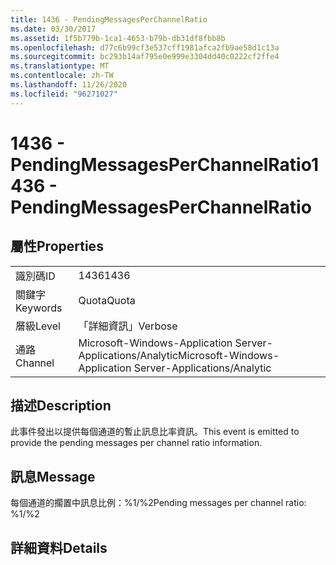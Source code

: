 ```yaml
---
title: 1436 - PendingMessagesPerChannelRatio
ms.date: 03/30/2017
ms.assetid: 1f5b779b-1ca1-4653-b79b-db31df8fbb8b
ms.openlocfilehash: d77c6b99cf3e537cff1981afca2fb9ae58d1c13a
ms.sourcegitcommit: bc293b14af795e0e999e3304dd40c0222cf2ffe4
ms.translationtype: MT
ms.contentlocale: zh-TW
ms.lasthandoff: 11/26/2020
ms.locfileid: "96271027"
---
```

# <a name="1436---pendingmessagesperchannelratio"></a><span data-ttu-id="ec79a-102">1436 - PendingMessagesPerChannelRatio</span><span class="sxs-lookup"><span data-stu-id="ec79a-102">1436 - PendingMessagesPerChannelRatio</span></span>

## <a name="properties"></a><span data-ttu-id="ec79a-103">屬性</span><span class="sxs-lookup"><span data-stu-id="ec79a-103">Properties</span></span>  
  
|||  
|-|-|  
|<span data-ttu-id="ec79a-104">識別碼</span><span class="sxs-lookup"><span data-stu-id="ec79a-104">ID</span></span>|<span data-ttu-id="ec79a-105">1436</span><span class="sxs-lookup"><span data-stu-id="ec79a-105">1436</span></span>|  
|<span data-ttu-id="ec79a-106">關鍵字</span><span class="sxs-lookup"><span data-stu-id="ec79a-106">Keywords</span></span>|<span data-ttu-id="ec79a-107">Quota</span><span class="sxs-lookup"><span data-stu-id="ec79a-107">Quota</span></span>|  
|<span data-ttu-id="ec79a-108">層級</span><span class="sxs-lookup"><span data-stu-id="ec79a-108">Level</span></span>|<span data-ttu-id="ec79a-109">「詳細資訊」</span><span class="sxs-lookup"><span data-stu-id="ec79a-109">Verbose</span></span>|  
|<span data-ttu-id="ec79a-110">通路</span><span class="sxs-lookup"><span data-stu-id="ec79a-110">Channel</span></span>|<span data-ttu-id="ec79a-111">Microsoft-Windows-Application Server-Applications/Analytic</span><span class="sxs-lookup"><span data-stu-id="ec79a-111">Microsoft-Windows-Application Server-Applications/Analytic</span></span>|  
  
## <a name="description"></a><span data-ttu-id="ec79a-112">描述</span><span class="sxs-lookup"><span data-stu-id="ec79a-112">Description</span></span>  

 <span data-ttu-id="ec79a-113">此事件發出以提供每個通道的暫止訊息比率資訊。</span><span class="sxs-lookup"><span data-stu-id="ec79a-113">This event is emitted to provide the pending messages per channel ratio information.</span></span>  
  
## <a name="message"></a><span data-ttu-id="ec79a-114">訊息</span><span class="sxs-lookup"><span data-stu-id="ec79a-114">Message</span></span>  

 <span data-ttu-id="ec79a-115">每個通道的擱置中訊息比例：%1/%2</span><span class="sxs-lookup"><span data-stu-id="ec79a-115">Pending messages per channel ratio: %1/%2</span></span>  
  
## <a name="details"></a><span data-ttu-id="ec79a-116">詳細資料</span><span class="sxs-lookup"><span data-stu-id="ec79a-116">Details</span></span>
